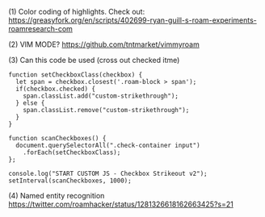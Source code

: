 (1) Color coding of highlights. Check out:
    https://greasyfork.org/en/scripts/402699-ryan-guill-s-roam-experiments-roamresearch-com

(2) VIM MODE? 
    https://github.com/tntmarket/vimmyroam

(3) Can this code be used (cross out checked itme)

    function setCheckboxClass(checkbox) {
      let span = checkbox.closest('.roam-block > span');
      if(checkbox.checked) {
        span.classList.add("custom-strikethrough");
      } else {
        span.classList.remove("custom-strikethrough");
      }
    }

    function scanCheckboxes() {
      document.querySelectorAll(".check-container input")
        .forEach(setCheckboxClass);  
    };

    console.log("START CUSTOM JS - Checkbox Strikeout v2");
    setInterval(scanCheckboxes, 1000); 

(4) Named entity recognition
https://twitter.com/roamhacker/status/1281326618162663425?s=21


